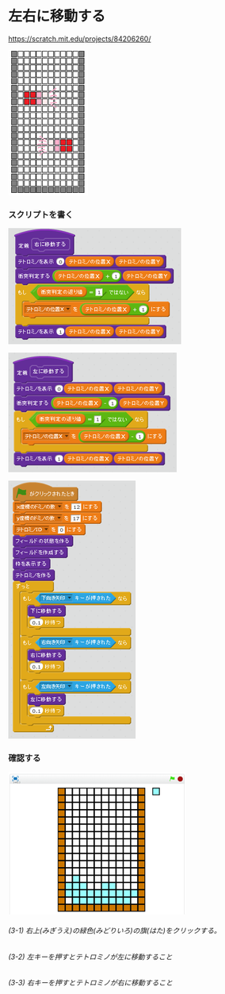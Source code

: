 # 左右に移動する

https://scratch.mit.edu/projects/84206260/

![](board_2.png)

### スクリプトを書く

![](s_01.png)

![](s_02.png)

![](s_03.png)

### 確認する
![](test.png)

###### (3-1) 右上(みぎうえ)の緑色(みどりいろ)の旗(はた)をクリックする。

###### (3-2) 左キーを押すとテトロミノが左に移動すること
###### (3-3) 右キーを押すとテトロミノが右に移動すること

